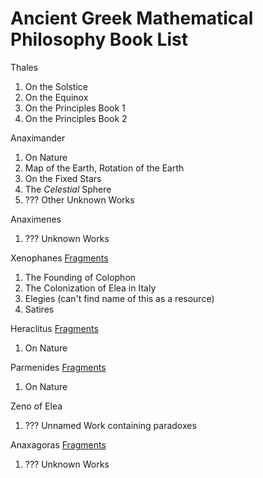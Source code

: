 # Ancient Greek Mathematical Philosophy Book List

Thales
1. On the Solstice
2. On the Equinox
3. On the Principles Book 1
4. On the Principles Book 2

Anaximander
1. On Nature
2. Map of the Earth, Rotation of the Earth 
3. On the Fixed Stars
4. The *Celestial* Sphere
5. ??? Other Unknown Works

Anaximenes
1. ??? Unknown Works

Xenophanes [Fragments](https://en.wikisource.org/wiki/Fragments_of_Xenophanes)
1. The Founding of Colophon
2. The Colonization of Elea in Italy
3. Elegies (can't find name of this as a resource)
4. Satires

Heraclitus [Fragments](https://en.wikisource.org/wiki/Fragments_of_Heraclitus)
1. On Nature

Parmenides [Fragments](https://en.wikisource.org/wiki/Fragments_of_Parmenides)
1. On Nature

Zeno of Elea
1. ??? Unnamed Work containing paradoxes

Anaxagoras [Fragments](https://en.wikisource.org/wiki/Fragments_of_Anaxagoras)
1. ??? Unknown Works
